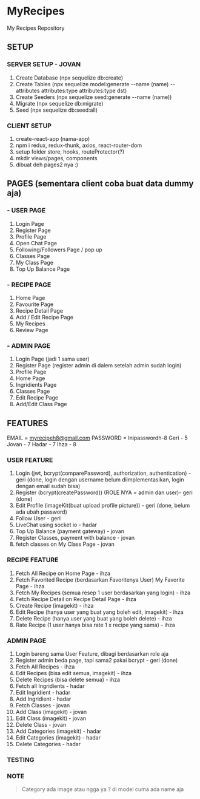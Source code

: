 # MyRecipes
My Recipes Repository

## SETUP
### SERVER SETUP - JOVAN
1. Create Database (npx sequelize db:create)
2. Create Tables (npx sequelize model:generate --name (name) --attributes attributes:type attributes:type dst)
3. Create Seeders (npx sequelize seed:generate --name (name))
4. Migrate (npx sequelize db:migrate)
5. Seed (npx sequelize db:seed:all)

### CLIENT SETUP
1. create-react-app (nama-app)
2. npm i redux, redux-thunk, axios, react-router-dom
3. setup folder store, hooks, routeProtector(?)
4. mkdir views/pages, components
5. dibuat deh pages2 nya :)

## PAGES (sementara client coba buat data dummy aja)
### - USER PAGE
1. Login Page 
2. Register Page
3. Profile Page
4. Open Chat Page
5. Following/Followers Page / pop up
6. Classes Page
7. My Class Page
8. Top Up Balance Page

### - RECIPE PAGE
1. Home Page
2. Favourite Page
3. Recipe Detail Page
4. Add / Edit Recipe Page
5. My Recipes 
6. Review Page

### - ADMIN PAGE
1. Login Page (jadi 1 sama user)
2. Register Page (register admin di dalem setelah admin sudah login)
3. Profile Page
4. Home Page
5. Ingridients Page
6. Classes Page
7. Edit Recipe Page
8. Add/Edit Class Page

## FEATURES
EMAIL = myrecipeh8@gmail.com
PASSWORD = Inipasswordh-8
Geri - 5
Jovan - 7
Hadar - 7
Ihza - 8
### USER FEATURE
1. Login (jwt, bcrypt(comparePassword), authorization, authentication) - geri (done, login dengan username belum diimplementasikan, login dengan email sudah bisa)
2. Register (bcrypt(createPassword)) (ROLE NYA = admin dan user)- geri (done)
3. Edit Profile (imageKit(buat upload profile picture)) - geri (done, belum ada ubah password)
4. Follow User - geri
5. LiveChat using socket io - hadar
6. Top Up Balance (payment gateway) - jovan
6. Register Classes, payment with balance - jovan
7. fetch classes on My Class Page - jovan

### RECIPE FEATURE
1. Fetch All Recipe on Home Page - ihza
2. Fetch Favorited Recipe (berdasarkan Favoritenya User) My Favorite Page - ihza
3. Fetch My Recipes (semua resep 1 user berdasarkan yang login) - ihza
4. Fetch Recipe Detail on Recipe Detail Page - ihza
5. Create Recipe (imagekit) - ihza
6. Edit Recipe (hanya user yang buat yang boleh edit, imagekit) - ihza
7. Delete Recipe (hanya user yang buat yang boleh delete) - ihza
8. Rate Recipe (1 user hanya bisa rate 1 x recipe yang sama) - ihza

### ADMIN PAGE
1. Login bareng sama User Feature, dibagi berdasarkan role aja
2. Register admin beda page, tapi sama2 pakai bcrypt - geri (done)
3. Fetch All Recipes - ihza
4. Edit Recipes (bisa edit semua, imagekit) - ihza
5. Delete Recipes (bisa delete semua) - ihza
6. Fetch all Ingridients - hadar
7. Edit Ingridient - hadar
8. Add Ingridient - hadar
9. Fetch Classes - jovan
10. Add Class (imagekit) - jovan
11. Edit Class (imagekit) - jovan
12. Delete Class - jovan
13. Add Categories (imagekit) - hadar
14. Edit Categories (imagekit) - hadar
15. Delete Categories - hadar

### TESTING

### NOTE
>Category ada image atau ngga ya ? di model cuma ada name aja
